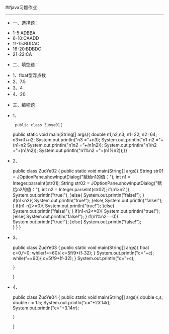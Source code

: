 ##java习题作业
***
+ 一、选择题：
 - 1-5:ADBBA
 - 6-10:CAADD
 - 11-15:BDDAC
 - 16-20:BDBDC
 - 21-22:CA
+ 二、填空题：
 -  1、float型浮点数
 -  2、7.5
 -  3、4
 -  4、20
+ 三、编程题：
 -  1、
 
 
 
   
   
         public class Zuoye01{
	public static void main(String[] args){
	 double n1,n2,n3;
	 n1=22;
	 n2=64;
	 n3=n1+n2;
	 System.out.println("n3 ="+n3);
	 System.out.println("n1-n2 ="+(n1-n2
	 System.out.println("n1*n2 ="+(n1*n2));
	 System.out.println("n1/n2 ="+(n1/n2));
	 System.out.println("n1%n2 ="+(n1%n2));}}



 -  2、
 
 
 
    public class ZuoYe02 {
		public static void main(String[] args){
		String str01 = JOptionPane.showInputDialog("赋给n1的值：");
		int n1 = Integer.parseInt(str01);
		String str02 = JOptionPane.showInputDialog("赋给n2的值：");
		int n2 = Integer.parseInt(str02);
	if(n1>n2 ){
			System.out.println("true!");
		}else{
			System.out.println("false!");
		}
	if(n1<n2){
			System.out.println("true!");
		}else{
			System.out.println("false!");
		}
	if(n1-n2>=0){
			System.out.println("true!");
		}else{
			System.out.println("false!");
	}
	if(n1-n2<=0){
			System.out.println("true!");
		}else{
			System.out.println("false!");
		}
	if(n1%n2==0){
			System.out.println("true!");
		}else{
			System.out.println("false!");	
		}
		}
    }
 -  3、
 
 
    public class ZuoYe03 {
		public static void main(String[] args){
		float c=0,f=0;
		while(f==60){
			c=5f/9*(f-32);
		}
		System.out.println("c="+c);
		while(f==90){
			c=5f/9*(f-32);
		}
		System.out.println("c="+c);
	
		}
	}
 -  4、
 
 
 
    public class ZuoYe04 {
	public static void main(String[] args){
		double c,s;
		double r = 1.5;
		System.out.println("c="+2*3.14*r);
		System.out.println("c="+3.14*r*r);
			
		}
	}





